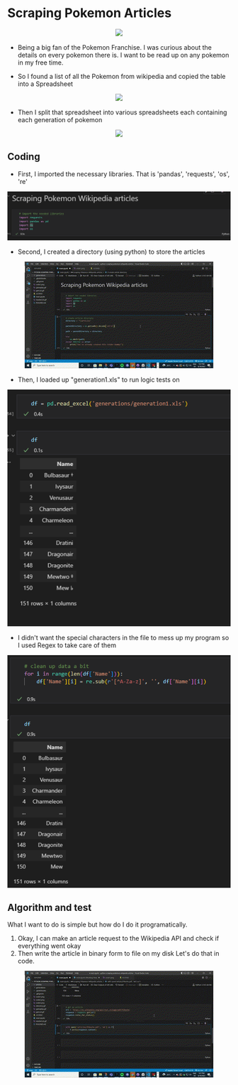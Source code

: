 # Scraping Pokemon Articles
<center><img src="images/gameplay.gif"></center>

 <ul>
   <li>
     <p>Being a big fan of the Pokemon Franchise. I was curious about the details on every pokemon there is. I want to be read up on any pokemon in my free time.<p>
   </li>
   <li>
     <p>So I found a list of all the Pokemon from wikipedia and copied the table into a Spreadsheet</p>
   </li>
 </ul>
 
<center>
  <img src="images/masterList.gif">
</center>

 <ul>
   <li>
     <p>Then I split that spreadsheet into various spreadsheets each containing each generation of pokemon</p>
   </li>
 </ul>
 
<center>
  <img src="images/genList.gif">
</center>

<h2>Coding</h2>

 <ul>
   <li>
     <p>First, I imported the necessary libraries. That is 'pandas', 'requests', 'os', 're'</p>
   </li>
 </ul>
 
<center>
  <img src="images/code1.png">
</center>

 <ul>
   <li>
     <p>Second, I created a directory (using python) to store the articles</p>
   </li>
 </ul>
 
<center>
 <img src="images/directory.gif">
</center>

<ul>
  <li>
    <p>Then, I loaded up "generation1.xls" to run logic tests on</p>
  </li>
</ul>

<center>
  <img src="images/code2.png">
</center>

 <ul>
   <li>
     <p>I didn't want the special characters in the file to mess up my program so I used Regex to take care of them</p>
   </li>
 </ul>
 
 <center>
  <img src="images/code3.png">
 </center>


## Algorithm and test
What I want to do is simple but how do I do it programatically.
1. Okay, I can make an article request to the Wikipedia API and check if everything went okay
2. Then write the article in binary form to file on my disk
Let's do that in code.
<center>
<img src="images/logicPic.gif">
</center>



